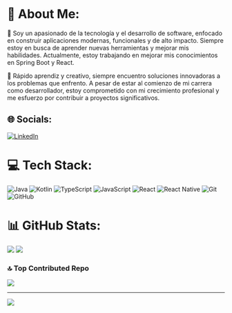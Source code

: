 # 💫 About Me:
🌟 Soy un apasionado de la tecnología y el desarrollo de software, enfocado en construir aplicaciones modernas, funcionales y de alto impacto. Siempre estoy en busca de aprender nuevas herramientas y mejorar mis habilidades. Actualmente, estoy trabajando en mejorar mis conocimientos en Spring Boot y React.

🚀 Rápido aprendiz y creativo, siempre encuentro soluciones innovadoras a los problemas que enfrento. A pesar de estar al comienzo de mi carrera como desarrollador, estoy comprometido con mi crecimiento profesional y me esfuerzo por contribuir a proyectos significativos.

## 🌐 Socials:
[![LinkedIn](https://img.shields.io/badge/LinkedIn-%230077B5.svg?logo=linkedin&logoColor=white)](https://linkedin.com/in/https://www.linkedin.com/in/sergio-salazar-dev/) 

# 💻 Tech Stack:
![Java](https://img.shields.io/badge/java-%23ED8B00.svg?style=for-the-badge&logo=openjdk&logoColor=white) ![Kotlin](https://img.shields.io/badge/kotlin-%237F52FF.svg?style=for-the-badge&logo=kotlin&logoColor=white) ![TypeScript](https://img.shields.io/badge/typescript-%23007ACC.svg?style=for-the-badge&logo=typescript&logoColor=white) ![JavaScript](https://img.shields.io/badge/javascript-%23323330.svg?style=for-the-badge&logo=javascript&logoColor=%23F7DF1E) ![React](https://img.shields.io/badge/react-%2320232a.svg?style=for-the-badge&logo=react&logoColor=%2361DAFB) ![React Native](https://img.shields.io/badge/react_native-%2320232a.svg?style=for-the-badge&logo=react&logoColor=%2361DAFB) ![Git](https://img.shields.io/badge/git-%23F05033.svg?style=for-the-badge&logo=git&logoColor=white) ![GitHub](https://img.shields.io/badge/github-%23121011.svg?style=for-the-badge&logo=github&logoColor=white)
# 📊 GitHub Stats:
![](https://github-readme-streak-stats.herokuapp.com/?user=zsalazars&theme=tokyonight&hide_border=true)
![](https://github-readme-stats.vercel.app/api/top-langs/?username=zsalazars&theme=tokyonight&hide_border=true&include_all_commits=true&count_private=true&layout=compact)

### 🔝 Top Contributed Repo
![](https://github-contributor-stats.vercel.app/api?username=zsalazars&limit=5&theme=dark&combine_all_yearly_contributions=true)

---
[![](https://visitcount.itsvg.in/api?id=zsalazars&icon=0&color=0)](https://visitcount.itsvg.in)

<!-- Proudly created with GPRM ( https://gprm.itsvg.in ) -->
